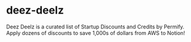 # deez-deelz
Deez Deelz is a curated  list of Startup Discounts and Credits by Permify. Apply dozens of discounts to save 1,000s of dollars from AWS to Notion!
